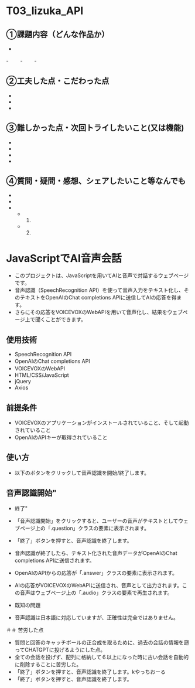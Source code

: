 # T03_Iizuka_API　　

## ①課題内容（どんな作品か）
- 
-　　
-　　
-　　

## ②工夫した点・こだわった点
- 
- 
- 

## ③難しかった点・次回トライしたいこと(又は機能)
- 
- 
- 
- 

## ④質問・疑問・感想、シェアしたいこと等なんでも
- 
- 
- 
	- 1.
	- 2.



# JavaScriptでAI音声会話
- このプロジェクトは、JavaScriptを用いてAIと音声で対話するウェブページです。
- 音声認識（SpeechRecognition API）を使って音声入力をテキスト化し、そのテキストをOpenAIのChat completions APIに送信してAIの応答を得ます。
- さらにその応答をVOICEVOXのWebAPIを用いて音声化し、結果をウェブページ上で聞くことができます。

## 使用技術
- SpeechRecognition API
- OpenAIのChat completions API
- VOICEVOXのWebAPI
- HTML/CSS/JavaScript
- jQuery
- Axios

## 前提条件
- VOICEVOXのアプリケーションがインストールされていること、そして起動されていること
- OpenAIのAPIキーが取得されていること

## 使い方
- 以下のボタンをクリックして音声認識を開始/終了します。

## 音声認識開始"
- 終了"
- 「音声認識開始」をクリックすると、ユーザーの音声がテキストとしてウェブページ上の「.question」クラスの要素に表示されます。

- 「終了」ボタンを押すと、音声認識を終了します。

- 音声認識が終了したら、テキスト化された音声データがOpenAIのChat completions APIに送信されます。

- OpenAIのAPIからの応答が「.answer」クラスの要素に表示されます。

- AIの応答がVOICEVOXのWebAPIに送信され、音声として出力されます。この音声はウェブページ上の「.audio」クラスの要素で再生されます。

- 既知の問題
- 音声認識は日本語に対応していますが、正確性は完全ではありません。

＃＃ 苦労した点
- 質問と回答のキャッチボールの正合成を取るために、過去の会話の情報を遡ってCHATGPTに投げるようにした点。
- 全ての会話を投げず、配列に格納して６以上になった時に古い会話を自動的に削除することに苦労した。
- 「終了」ボタンを押すと、音声認識を終了します。kやっちおーる
- 「終了」ボタンを押すと、音声認識を終了します。
